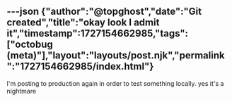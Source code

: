 ---json
{"author":"@topghost","date":"Git created","title":"okay look I admit it","timestamp":1727154662985,"tags":["octobug (meta)"],"layout":"layouts/post.njk","permalink":"1727154662985/index.html"}
---

I&#x27;m posting to production again in order to test something locally. yes it&#x27;s a nightmare
